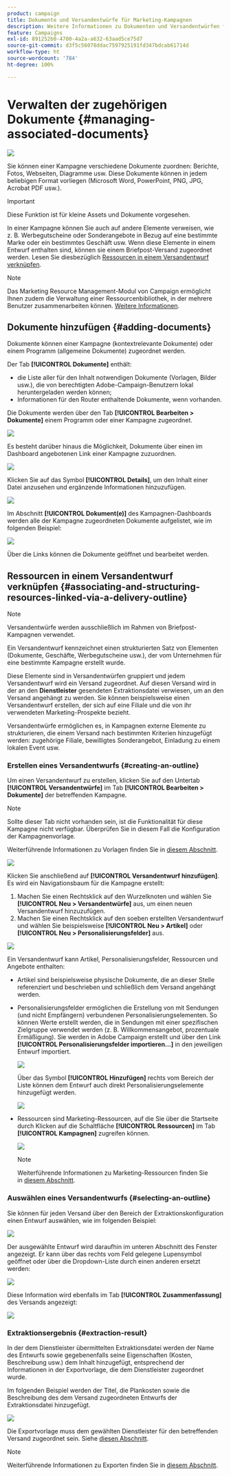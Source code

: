 ```yaml
---
product: campaign
title: Dokumente und Versandentwürfe für Marketing-Kampagnen
description: Weitere Informationen zu Dokumenten und Versandentwürfen für Marketing-Kampagnen
feature: Campaigns
exl-id: 891252b0-4700-4a2a-a632-63aad5ce75d7
source-git-commit: d3f5c56078ddac7597925191fd347bdcab61714d
workflow-type: ht
source-wordcount: '784'
ht-degree: 100%

---
```


# Verwalten der zugehörigen Dokumente {#managing-associated-documents}

![](../../assets/common.svg)

Sie können einer Kampagne verschiedene Dokumente zuordnen: Berichte, Fotos, Webseiten, Diagramme usw. Diese Dokumente können in jedem beliebigen Format vorliegen (Microsoft Word, PowerPoint, PNG, JPG, Acrobat PDF usw.).

>[!IMPORTANT]
>
>Diese Funktion ist für kleine Assets und Dokumente vorgesehen.

In einer Kampagne können Sie auch auf andere Elemente verweisen, wie z. B. Werbegutscheine oder Sonderangebote in Bezug auf eine bestimmte Marke oder ein bestimmtes Geschäft usw. Wenn diese Elemente in einem Entwurf enthalten sind, können sie einem Briefpost-Versand zugeordnet werden. Lesen Sie diesbezüglich [Ressourcen in einem Versandentwurf verknüpfen](#associating-and-structuring-resources-linked-via-a-delivery-outline).

>[!NOTE]
>
>Das Marketing Resource Management-Modul von Campaign ermöglicht Ihnen zudem die Verwaltung einer Ressourcenbibliothek, in der mehrere Benutzer zusammenarbeiten können. [Weitere Informationen](../../mrm/using/managing-marketing-resources.md).

## Dokumente hinzufügen {#adding-documents}

Dokumente können einer Kampagne (kontextrelevante Dokumente) oder einem Programm (allgemeine Dokumente) zugeordnet werden.

Der Tab **[!UICONTROL Dokumente]** enthält:

* die Liste aller für den Inhalt notwendigen Dokumente (Vorlagen, Bilder usw.), die von berechtigten Adobe-Campaign-Benutzern lokal heruntergeladen werden können;
* Informationen für den Router enthaltende Dokumente, wenn vorhanden.

Die Dokumente werden über den Tab **[!UICONTROL Bearbeiten > Dokumente]** einem Programm oder einer Kampagne zugeordnet.

![](assets/s_ncs_user_op_add_document.png)

Es besteht darüber hinaus die Möglichkeit, Dokumente über einen im Dashboard angebotenen Link einer Kampagne zuzuordnen.

![](assets/add_a_document_in_op.png)

Klicken Sie auf das Symbol **[!UICONTROL Details]**, um den Inhalt einer Datei anzusehen und ergänzende Informationen hinzuzufügen.

![](assets/s_ncs_user_op_add_document_details.png)

Im Abschnitt **[!UICONTROL Dokument(e)]** des Kampagnen-Dashboards werden alle der Kampagne zugeordneten Dokumente aufgelistet, wie im folgenden Beispiel:

![](assets/s_ncs_user_op_edit_document.png)

Über die Links können die Dokumente geöffnet und bearbeitet werden.

## Ressourcen in einem Versandentwurf verknüpfen {#associating-and-structuring-resources-linked-via-a-delivery-outline}

>[!NOTE]
>
>Versandentwürfe werden ausschließlich im Rahmen von Briefpost-Kampagnen verwendet.

Ein Versandentwurf kennzeichnet einen strukturierten Satz von Elementen (Dokumente, Geschäfte, Werbegutscheine usw.), der vom Unternehmen für eine bestimmte Kampagne erstellt wurde.

Diese Elemente sind in Versandentwürfen gruppiert und jedem Versandentwurf wird ein Versand zugeordnet. Auf diesen Versand wird in der an den **Dienstleister** gesendeten Extraktionsdatei verwiesen, um an den Versand angehängt zu werden. Sie können beispielsweise einen Versandentwurf erstellen, der sich auf eine Filiale und die von ihr verwendeten Marketing-Prospekte bezieht.

Versandentwürfe ermöglichen es, in Kampagnen externe Elemente zu strukturieren, die einem Versand nach bestimmten Kriterien hinzugefügt werden: zugehörige Filiale, bewilligtes Sonderangebot, Einladung zu einem lokalen Event usw.

### Erstellen eines Versandentwurfs {#creating-an-outline}

Um einen Versandentwurf zu erstellen, klicken Sie auf den Untertab **[!UICONTROL Versandentwürfe]** im Tab **[!UICONTROL Bearbeiten > Dokumente]** der betreffenden Kampagne.

>[!NOTE]
>
>Sollte dieser Tab nicht vorhanden sein, ist die Funktionalität für diese Kampagne nicht verfügbar. Überprüfen Sie in diesem Fall die Konfiguration der Kampagnenvorlage.
>   
>Weiterführende Informationen zu Vorlagen finden Sie in [diesem Abschnitt](../../campaign/using/marketing-campaign-templates.md#campaign-templates).

![](assets/s_ncs_user_op_composition_link.png)

Klicken Sie anschließend auf **[!UICONTROL Versandentwurf hinzufügen]**. Es wird ein Navigationsbaum für die Kampagne erstellt:

1. Machen Sie einen Rechtsklick auf den Wurzelknoten und wählen Sie **[!UICONTROL Neu > Versandentwürfe]** aus, um einen neuen Versandentwurf hinzuzufügen.
1. Machen Sie einen Rechtsklick auf den soeben erstellten Versandentwurf und wählen Sie beispielsweise **[!UICONTROL Neu > Artikel]** oder **[!UICONTROL Neu > Personalisierungsfelder]** aus.

![](assets/s_ncs_user_op_add_composition.png)

Ein Versandentwurf kann Artikel, Personalisierungsfelder, Ressourcen und Angebote enthalten:

* Artikel sind beispielsweise physische Dokumente, die an dieser Stelle referenziert und beschrieben und schließlich dem Versand angehängt werden.
* Personalisierungsfelder ermöglichen die Erstellung von mit Sendungen (und nicht Empfängern) verbundenen Personalisierungselementen. So können Werte erstellt werden, die in Sendungen mit einer spezifischen Zielgruppe verwendet werden (z. B. Willkommensangebot, prozentuale Ermäßigung). Sie werden in Adobe Campaign erstellt und über den Link **[!UICONTROL Personalisierungsfelder importieren...]** in den jeweiligen Entwurf importiert.

   ![](assets/s_ncs_user_op_add_composition_field.png)

   Über das Symbol **[!UICONTROL Hinzufügen]** rechts vom Bereich der Liste können dem Entwurf auch direkt Personalisierungselemente hinzugefügt werden.

   ![](assets/s_ncs_user_op_add_composition_field_button.png)

* Ressourcen sind Marketing-Ressourcen, auf die Sie über die Startseite durch Klicken auf die Schaltfläche **[!UICONTROL Ressourcen]** im Tab **[!UICONTROL Kampagnen]** zugreifen können.

   ![](assets/s_ncs_user_mkg_resource_ovv.png)

   >[!NOTE]
   >
   >Weiterführende Informationen zu Marketing-Ressourcen finden Sie in [diesem Abschnitt](../../mrm/using/managing-marketing-resources.md).

### Auswählen eines Versandentwurfs {#selecting-an-outline}

Sie können für jeden Versand über den Bereich der Extraktionskonfiguration einen Entwurf auswählen, wie im folgenden Beispiel:

![](assets/s_ncs_user_op_select_composition.png)

Der ausgewählte Entwurf wird daraufhin im unteren Abschnitt des Fenster angezeigt. Er kann über das rechts vom Feld gelegene Lupensymbol geöffnet oder über die Dropdown-Liste durch einen anderen ersetzt werden:

![](assets/s_ncs_user_op_select_composition_b.png)

Diese Information wird ebenfalls im Tab **[!UICONTROL Zusammenfassung]** des Versands angezeigt:

![](assets/s_ncs_user_op_select_composition_c.png)

### Extraktionsergebnis {#extraction-result}

In der dem Dienstleister übermittelten Extraktionsdatei werden der Name des Entwurfs sowie gegebenenfalls seine Eigenschaften (Kosten, Beschreibung usw.) dem Inhalt hinzugefügt, entsprechend der Informationen in der Exportvorlage, die dem Dienstleister zugeordnet wurde.

Im folgenden Beispiel werden der Titel, die Plankosten sowie die Beschreibung des dem Versand zugeordneten Entwurfs der Extraktionsdatei hinzugefügt.

![](assets/s_ncs_user_op_composition_in_export_template.png)

Die Exportvorlage muss dem gewählten Dienstleister für den betreffenden Versand zugeordnet sein. Siehe [diesen Abschnitt](../../campaign/using/providers--stocks-and-budgets.md#creating-service-providers-and-their-cost-structures).

>[!NOTE]
>
>Weiterführende Informationen zu Exporten finden Sie in [diesem Abschnitt](../../platform/using/get-started-data-import-export.md).
